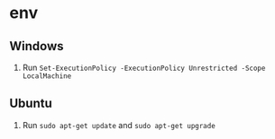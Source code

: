 # env

## Windows

1. Run `Set-ExecutionPolicy -ExecutionPolicy Unrestricted -Scope LocalMachine`

## Ubuntu

1. Run `sudo apt-get update` and `sudo apt-get upgrade`